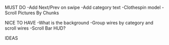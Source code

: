 MUST DO
-Add Next/Prev on swipe
-Add category text
-Clothespin model
-Scroll Pictures By Chunks

NICE TO HAVE
-What is the background
-Group wires by category and scroll wires
-Scroll Bar HUD?

IDEAS
